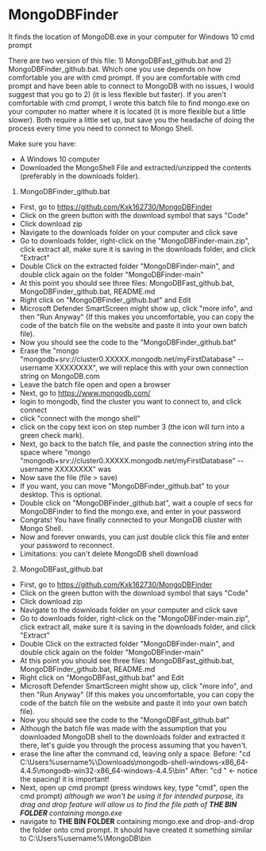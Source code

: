 # MongoDBFinder
It finds the location of MongoDB.exe in your computer for Windows 10 cmd prompt

There are two version of this file: 1) MongoDBFast_github.bat and 2) MongoDBFinder_github.bat. Which one you use depends on how comfortable you are with cmd prompt. If you are comfortable with cmd prompt and have been able to connect to MongoDB with no issues, I would suggest that you go to 2) (it is less flexible but faster). If you aren't comfortable with cmd prompt, I wrote this batch file to find mongo.exe on your computer no matter where it is located (it is more flexible but a little slower). Both require a little set up, but save you the headache of doing the process every time you need to connect to Mongo Shell.

Make sure you have:
* A Windows 10 computer
* Downloaded the MongoShell File and extracted/unzipped the contents (preferably in the downloads folder).

1) MongoDBFinder_github.bat
  * First, go to https://github.com/Kxk162730/MongoDBFinder
  * Click on the green button with the download symbol that says "Code"
  * Click download zip
  * Navigate to the downloads folder on your computer and click save
  * Go to downloads folder, right-click on the "MongoDBFinder-main.zip", click extract all, make sure it is saving in the downloads folder, and click "Extract"
  * Double Click on the extracted folder "MongoDBFinder-main", and double click again on the folder "MongoDBFinder-main"
  * At this point you should see three files: MongoDBFast_github.bat, MongoDBFinder_github.bat, README.md
  * Right click on "MongoDBFinder_github.bat" and Edit
  * Microsoft Defender SmartScreen might show up, click "more info", and then "Run Anyway" (If this makes you uncomfortable, you can copy the code of the batch file on the website and paste it into your own batch file).
  * Now you should see the code to the "MongoDBFinder_github.bat"
  * Erase the "mongo "mongodb+srv://cluster0.XXXXX.mongodb.net/myFirstDatabase" --username XXXXXXXX", we will replace this with your own connection string on MongoDB.com
  * Leave the batch file open and open a browser
  * Next, go to https://www.mongodb.com/
  * login to mongodb, find the cluster you want to connect to, and click connect
  * click "connect with the mongo shell"
  * click on the copy text icon on step number 3 (the icon will turn into a green check mark).
  * Next, go back to the batch file, and paste the connection string into the space where "mongo "mongodb+srv://cluster0.XXXXX.mongodb.net/myFirstDatabase" --username XXXXXXXX" was
  * Now save the file (file > save)
  * If you want, you can move "MongoDBFinder_github.bat" to your desktop. This is optional.
  * Double click on "MongoDBFinder_github.bat", wait a couple of secs for MongoDBFinder to find the mongo.exe, and enter in your password
  * Congrats! You have finally connected to your MongoDB cluster with Mongo Shell.
  * Now and forever onwards, you can just double click this file and enter your password to reconnect.
  * Limitations: you can't delete MongoDB shell download

2) MongoDBFast_github.bat
  * First, go to https://github.com/Kxk162730/MongoDBFinder
  * Click on the green button with the download symbol that says "Code"
  * Click download zip
  * Navigate to the downloads folder on your computer and click save
  * Go to downloads folder, right-click on the "MongoDBFinder-main.zip", click extract all, make sure it is saving in the downloads folder, and click "Extract"
  * Double Click on the extracted folder "MongoDBFinder-main", and double click again on the folder "MongoDBFinder-main"
  * At this point you should see three files: MongoDBFast_github.bat, MongoDBFinder_github.bat, README.md
  * Right click on "MongoDBFast_github.bat" and Edit
  * Microsoft Defender SmartScreen might show up, click "more info", and then "Run Anyway" (If this makes you uncomfortable, you can copy the code of the batch file on the website and paste it into your own batch file).
  * Now you should see the code to the "MongoDBFast_github.bat"
  * Although the batch file was made with the assumption that you downloaded MongoDB shell to the downloads folder and extracted it there, let's guide you through the process assuming that you haven't.
  * erase the line after the command cd, leaving only a space.
Before: "cd C:\Users\%username%\Downloads\mongodb-shell-windows-x86_64-4.4.5\mongodb-win32-x86_64-windows-4.4.5\bin"
After: "cd " <- notice the spacing! it is important!
  * Next, open up cmd prompt (press windows key, type "cmd", open the cmd prompt) *although we won't be using it for intended purpose, its drag and drop feature will allow us to find the file path of **THE BIN FOLDER** containing mongo.exe*
  * navigate to **THE BIN FOLDER** containing mongo.exe and drop-and-drop the folder onto cmd prompt. It should have created it something similar to C:\Users\%username%\MongoDB\bin
